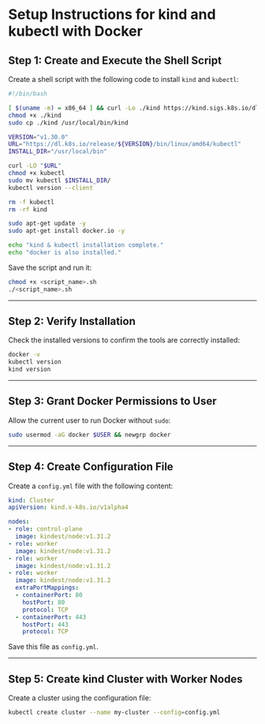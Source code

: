 # Setup Instructions for kind and kubectl with Docker

## Step 1: Create and Execute the Shell Script

Create a shell script with the following code to install `kind` and `kubectl`:

```bash
#!/bin/bash

[ $(uname -m) = x86_64 ] && curl -Lo ./kind https://kind.sigs.k8s.io/dl/v0.25.0/kind-linux-amd64
chmod +x ./kind
sudo cp ./kind /usr/local/bin/kind

VERSION="v1.30.0"
URL="https://dl.k8s.io/release/${VERSION}/bin/linux/amd64/kubectl"
INSTALL_DIR="/usr/local/bin"

curl -LO "$URL"
chmod +x kubectl
sudo mv kubectl $INSTALL_DIR/
kubectl version --client

rm -f kubectl
rm -rf kind

sudo apt-get update -y
sudo apt-get install docker.io -y

echo "kind & kubectl installation complete."
echo "docker is also installed."
```

Save the script and run it:
```bash
chmod +x <script_name>.sh
./<script_name>.sh
```

---

## Step 2: Verify Installation

Check the installed versions to confirm the tools are correctly installed:
```bash
docker -v
kubectl version
kind version
```

---

## Step 3: Grant Docker Permissions to User

Allow the current user to run Docker without `sudo`:
```bash
sudo usermod -aG docker $USER && newgrp docker
```

---

## Step 4: Create Configuration File

Create a `config.yml` file with the following content:

```yaml
kind: Cluster
apiVersion: kind.x-k8s.io/v1alpha4

nodes:
- role: control-plane
  image: kindest/node:v1.31.2
- role: worker
  image: kindest/node:v1.31.2
- role: worker
  image: kindest/node:v1.31.2
- role: worker
  image: kindest/node:v1.31.2
  extraPortMappings:
  - containerPort: 80
    hostPort: 80
    protocol: TCP
  - containerPort: 443
    hostPort: 443
    protocol: TCP
```

Save this file as `config.yml`.

---

## Step 5: Create kind Cluster with Worker Nodes

Create a cluster using the configuration file:
```bash
kubectl create cluster --name my-cluster --config=config.yml
